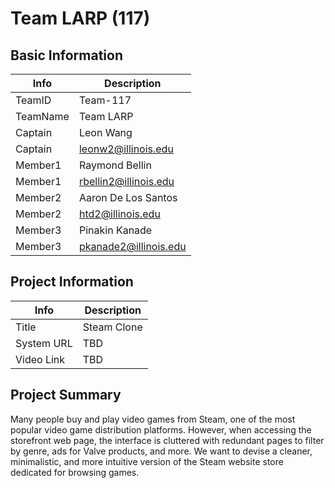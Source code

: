 # Team LARP (117)

## Basic Information

| Info     | Description           |
| -------- | --------------------- |
| TeamID   | Team-117              |
| TeamName | Team LARP             |
| Captain  | Leon Wang             |
| Captain  | leonw2@illinois.edu   |
| Member1  | Raymond Bellin        |
| Member1  | rbellin2@illinois.edu |
| Member2  | Aaron De Los Santos   |
| Member2  | htd2@illinois.edu     |
| Member3  | Pinakin Kanade        |
| Member3  | pkanade2@illinois.edu |

## Project Information

| Info       | Description |
| ---------- | ----------- |
| Title      | Steam Clone  |
| System URL | TBD         |
| Video Link | TBD         |

## Project Summary

Many people buy and play video games from Steam, one of the most popular video game distribution platforms. However, when accessing the storefront web page, the interface is cluttered with redundant pages to filter by genre, ads for Valve products, and more. We want to devise a cleaner, minimalistic, and more intuitive version of the Steam website store dedicated for browsing games.
